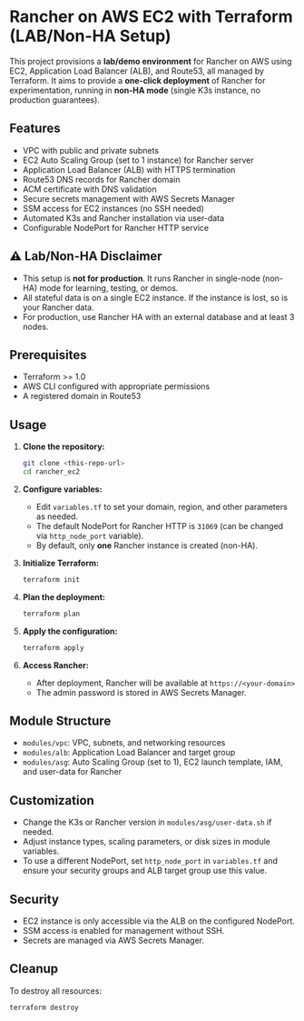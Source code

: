 # Rancher on AWS EC2 with Terraform (LAB/Non-HA Setup)

This project provisions a **lab/demo environment** for Rancher on AWS using EC2, Application Load Balancer (ALB), and Route53, all managed by Terraform. It aims to provide a **one-click deployment** of Rancher for experimentation, running in **non-HA mode** (single K3s instance, no production guarantees).

## Features
- VPC with public and private subnets
- EC2 Auto Scaling Group (set to 1 instance) for Rancher server
- Application Load Balancer (ALB) with HTTPS termination
- Route53 DNS records for Rancher domain
- ACM certificate with DNS validation
- Secure secrets management with AWS Secrets Manager
- SSM access for EC2 instances (no SSH needed)
- Automated K3s and Rancher installation via user-data
- Configurable NodePort for Rancher HTTP service

## ⚠️ Lab/Non-HA Disclaimer
- This setup is **not for production**. It runs Rancher in single-node (non-HA) mode for learning, testing, or demos.
- All stateful data is on a single EC2 instance. If the instance is lost, so is your Rancher data.
- For production, use Rancher HA with an external database and at least 3 nodes.

## Prerequisites
- Terraform >= 1.0
- AWS CLI configured with appropriate permissions
- A registered domain in Route53

## Usage

1. **Clone the repository:**
   ```sh
   git clone <this-repo-url>
   cd rancher_ec2
   ```

2. **Configure variables:**
   - Edit `variables.tf` to set your domain, region, and other parameters as needed.
   - The default NodePort for Rancher HTTP is `31069` (can be changed via `http_node_port` variable).
   - By default, only **one** Rancher instance is created (non-HA).

3. **Initialize Terraform:**
   ```sh
   terraform init
   ```

4. **Plan the deployment:**
   ```sh
   terraform plan
   ```

5. **Apply the configuration:**
   ```sh
   terraform apply
   ```

6. **Access Rancher:**
   - After deployment, Rancher will be available at `https://<your-domain>`
   - The admin password is stored in AWS Secrets Manager.

## Module Structure
- `modules/vpc`: VPC, subnets, and networking resources
- `modules/alb`: Application Load Balancer and target group
- `modules/asg`: Auto Scaling Group (set to 1), EC2 launch template, IAM, and user-data for Rancher

## Customization
- Change the K3s or Rancher version in `modules/asg/user-data.sh` if needed.
- Adjust instance types, scaling parameters, or disk sizes in module variables.
- To use a different NodePort, set `http_node_port` in `variables.tf` and ensure your security groups and ALB target group use this value.

## Security
- EC2 instance is only accessible via the ALB on the configured NodePort.
- SSM access is enabled for management without SSH.
- Secrets are managed via AWS Secrets Manager.

## Cleanup
To destroy all resources:
```sh
terraform destroy
```

